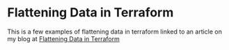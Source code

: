 # Flattening Data in Terraform

This is a few examples of flattening data in terraform linked to an article on my blog at [Flattening Data in Terraform](https://arrywalker.com/articles/tf/flattening-data-terraform)